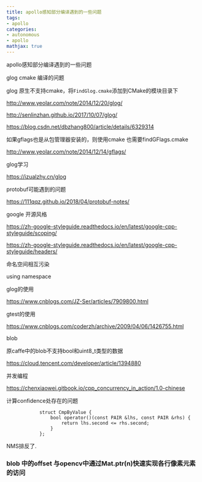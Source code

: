 ```yaml
---
title: apollo感知部分编译遇到的一些问题
tags:
- apollo
categories:
- autonomous
- apollo
mathjax: true
---
```


apollo感知部分编译遇到的一些问题

<!--more-->

glog cmake 编译的问题

glog 原生不支持cmake，将`FindGlog.cmake`添加到CMake的模块目录下

http://www.yeolar.com/note/2014/12/20/glog/

http://senlinzhan.github.io/2017/10/07/glog/

https://blog.csdn.net/dbzhang800/article/details/6329314

如果gflags也是从包管理器安装的，则使用cmake 也需要findGFlags.cmake

http://www.yeolar.com/note/2014/12/14/gflags/

glog学习

https://izualzhy.cn/glog

protobuf可能遇到的问题

https://111qqz.github.io/2018/04/protobuf-notes/





google 开源风格

https://zh-google-styleguide.readthedocs.io/en/latest/google-cpp-styleguide/scoping/

https://zh-google-styleguide.readthedocs.io/en/latest/google-cpp-styleguide/headers/

命名空间相互污染

using namespace



glog的使用

https://www.cnblogs.com/JZ-Ser/articles/7909800.html

gtest的使用

https://www.cnblogs.com/coderzh/archive/2009/04/06/1426755.html

blob

原caffe中的blob不支持bool和uint8_t类型的数据

https://cloud.tencent.com/developer/article/1394880



并发编程

https://chenxiaowei.gitbook.io/cpp_concurrency_in_action/1.0-chinese

计算confidence处存在的问题

```
            struct CmpByValue {
                bool operator()(const PAIR &lhs, const PAIR &rhs) {
                    return lhs.second <= rhs.second;
                }
            };
```

NMS排反了.





### blob 中的offset 与opencv中通过Mat.ptr(n)快速实现各行像素元素的访问